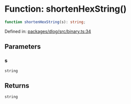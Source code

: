 # Function: shortenHexString()

```ts
function shortenHexString(s): string;
```

Defined in: [packages/dlog/src/binary.ts:34](https://github.com/towns-protocol/towns/blob/0db1fd0ac7258e8db8cedfb6183e8eade8284fa1/packages/dlog/src/binary.ts#L34)

## Parameters

### s

`string`

## Returns

`string`
